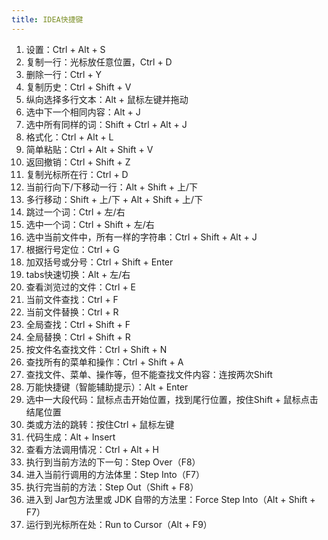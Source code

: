 ```yaml
---
title: IDEA快捷键
---
```


1. 设置：Ctrl + Alt + S
2. 复制一行：光标放任意位置，Ctrl + D
3. 删除一行：Ctrl + Y
4. 复制历史：Ctrl + Shift + V
5. 纵向选择多行文本：Alt + 鼠标左键并拖动
6. 选中下一个相同内容：Alt + J
7. 选中所有同样的词：Shift + Ctrl + Alt + J
8. 格式化：Ctrl + Alt + L
9. 简单粘贴：Ctrl + Alt + Shift + V
10. 返回撤销：Ctrl + Shift + Z
11. 复制光标所在行：Ctrl + D
12. 当前行向下/下移动一行：Alt + Shift + 上/下
13. 多行移动：Shift + 上/下 + Alt + Shift + 上/下
14. 跳过一个词：Ctrl + 左/右
15. 选中一个词：Ctrl + Shift + 左/右
16. 选中当前文件中，所有一样的字符串：Ctrl + Shift + Alt + J
17. 根据行号定位：Ctrl + G
18. 加双括号或分号：Ctrl + Shift + Enter
19. tabs快速切换：Alt + 左/右
20. 查看浏览过的文件：Ctrl + E
21. 当前文件查找：Ctrl + F
22. 当前文件替换：Ctrl + R
23. 全局查找：Ctrl + Shift + F
24. 全局替换：Ctrl + Shift  + R
25. 按文件名查找文件：Ctrl + Shift + N
26. 查找所有的菜单和操作：Ctrl + Shift + A
27. 查找文件、菜单、操作等，但不能查找文件内容：连按两次Shift
28. 万能快捷键（智能辅助提示）：Alt + Enter
29. 选中一大段代码：鼠标点击开始位置，找到尾行位置，按住Shift + 鼠标点击结尾位置
30. 类或方法的跳转：按住Ctrl + 鼠标左键
31. 代码生成：Alt + Insert
32. 查看方法调用情况：Ctrl + Alt + H
33. 执行到当前方法的下一句：Step Over（F8）
34. 进入当前行调用的方法体里：Step Into（F7）
35. 执行完当前的方法：Step Out（Shift + F8）
36. 进入到 Jar包方法里或 JDK 自带的方法里：Force Step Into（Alt + Shift + F7）
37. 运行到光标所在处：Run to Cursor（Alt + F9）